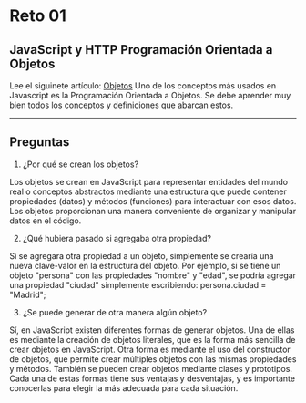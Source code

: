 # Reto 01

## JavaScript y HTTP Programación Orientada a Objetos

Lee el siguinete artículo: [Objetos](https://developer.mozilla.org/es/docs/Learn/JavaScript/Objects/Object-oriented_JS)
Uno de los conceptos más usados en Javascript es la Programación Orientada a Objetos. Se debe aprender muy bien todos los conceptos y definiciones que abarcan estos.

---

## Preguntas

1. ¿Por qué se crean los objetos?

Los objetos se crean en JavaScript para representar entidades del mundo real o conceptos abstractos mediante una estructura que puede contener propiedades (datos) y métodos (funciones) para interactuar con esos datos. Los objetos proporcionan una manera conveniente de organizar y manipular datos en el código.

2. ¿Qué hubiera pasado si agregaba otra propiedad?

Si se agregara otra propiedad a un objeto, simplemente se crearía una nueva clave-valor en la estructura del objeto. Por ejemplo, si se tiene un objeto "persona" con las propiedades "nombre" y "edad", se podría agregar una propiedad "ciudad" simplemente escribiendo: persona.ciudad = "Madrid";

3. ¿Se puede generar de otra manera algún objeto?

Sí, en JavaScript existen diferentes formas de generar objetos. Una de ellas es mediante la creación de objetos literales, que es la forma más sencilla de crear objetos en JavaScript. Otra forma es mediante el uso del constructor de objetos, que permite crear múltiples objetos con las mismas propiedades y métodos. También se pueden crear objetos mediante clases y prototipos. Cada una de estas formas tiene sus ventajas y desventajas, y es importante conocerlas para elegir la más adecuada para cada situación.
